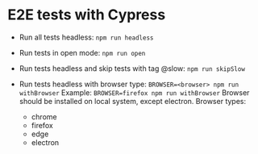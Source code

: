 # E2E tests with Cypress

- Run all tests headless: `npm run headless`

- Run tests in open mode: `npm run open`

- Run tests headless and skip tests with tag @slow: `npm run skipSlow`

- Run tests headless with browser type: `BROWSER=<browser> npm run withBrowser`
  Example: `BROWSER=firefox npm run withBrowser`
  Browser should be installed on local system, except electron.
  Browser types:
  - chrome
  - firefox
  - edge
  - electron
